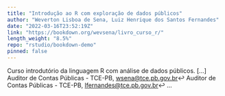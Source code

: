 ```yaml
---
title: "Introdução ao R com exploração de dados públicos"
author: "Weverton Lisboa de Sena, Luiz Henrique dos Santos Fernandes"
date: "2022-03-16T23:52:19Z"
link: "https://bookdown.org/wevsena/livro_curso_r/"
length_weight: "8.5%"
repo: "rstudio/bookdown-demo"
pinned: false
---
```


Curso introdutório da linguagem R com análise de dados públicos. [...] Auditor de Contas Públicas - TCE-PB, wsena@tce.pb.gov.br↩︎ Auditor de Contas Públicas - TCE-PB, lfernandes@tce.pb.gov.br↩︎ ...
